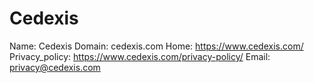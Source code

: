 
# Cedexis

Name: Cedexis
Domain: cedexis.com
Home: https://www.cedexis.com/
Privacy_policy: https://www.cedexis.com/privacy-policy/
Email: privacy@cedexis.com
